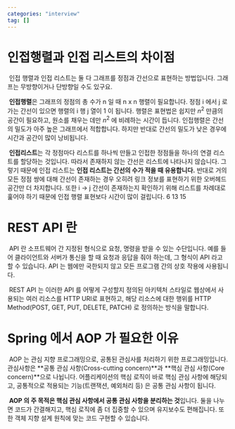 ```yaml
---
categories: "interview"
tag: []
---
```


# 인접행렬과 인접 리스트의 차이점

​	인접 행렬과 인접 리스트는 둘 다 그래프를 정점과 간선으로 표현하는 방법입니다. 그래프는 무방향이거나 단방향일 수도 있구요.

​	**인접행렬**은 그래프의 정점의 총 수가 n 일 때 n x n 행렬이 필요합니다. 정점 i 에서 j 로 가는 간선이 있으면 행렬의 i 행 j 열이 1 이 됩니다. 행렬은 표현법은 쉽지만 $n^2$ 만큼의 공간이 필요하고, 원소를 채우는 데만 $n^2$ 에 비례하는 시간이 듭니다. 인접행렬은 간선의 밀도가 아주 높은 그래프에서 적합합니다. 하지만 반대로 간선의 밀도가 낮은 경우에 시간과 공간이 많이 낭비됩니다.

​	**인접리스트**는 각 정점마다 리스트를 하나씩 만들고 인접한 정점들을 하나의 연결 리스트를 할당하는 것입니다. 따라서 존재하지 않는 간선은 리스트에 나타나지 않습니다. 그렇기 때문에 인접 리스트는 **인접 리스트는 간선의 수가 적을 때 유용합니다.** 반대로 거의 모든 정점 쌍에 대해 간선이 존재하는 경우 오히려 링크 정보를 표현하기 위한 오버헤드 공간만 더 차지합니다. 또한 i -> j 간선이 존재하는지 확인하기 위해 리스트를 차례대로 훑어야 하기 때문에 인접 행렬 표현보다 시간이 많이 걸립니다. 6 13 15

# REST API 란

​	API 란 소프트웨어 간 지정된 형식으로 요청, 명령을 받을 수 있는 수단입니다. 예를 들어 클라이언트와 서버가 통신을 할 때 요청과 응답을 줘야 하는데, 그 형식이 API 라고 할 수 있습니다. API 는 웹에만 국한되지 않고 모든 프로그램 간의 상호 작용에 사용됩니다.

​	REST API 는 이러한 API 를 어떻게 구성할지 정의된 아키텍처 스타일로 웹상에서 사용되는 여러 리소스를 HTTP URI로 표현하고, 해당 리소스에 대한 행위를 HTTP Method(POST, GET, PUT, DELETE, PATCH) 로 정의하는 방식을 말합니다.

# Spring 에서 AOP 가 필요한 이유

​	AOP 는 관심 지향 프로그래밍으로, 공통된 관심사를 처리하기 위한 프로그래밍입니다.  관심사항은 **공통 관심 사항(Cross-cutting concern)**과 **핵심 관심 사항(Core concern)**으로 나뉩니다. 어플리케이션의 핵심 로직이 바로 핵심 관심 사항에 해당되고, 공통적으로 적용되는 기능(트랜잭션, 예외처리 등) 은 공통 관심 사항이 됩니다.

​	**AOP 의 주 목적은 핵심 관심 사항에서 공통 관심 사항을 분리하는 것**입니다. 둘을 나누면 코드가 간결해지고, 핵심 로직에 좀 더 집중할 수 있으며 유지보수도 편해집니다. 또한 객체 지향 설계 원칙에 맞는 코드 구현할 수 있습니다.